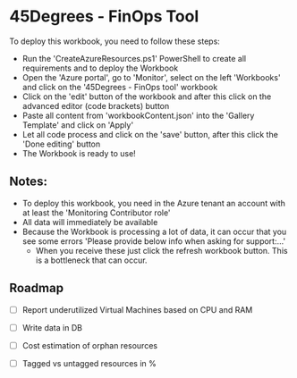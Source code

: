 # 45Degrees - FinOps Tool

To deploy this workbook, you need to follow these steps: 
- Run the 'CreateAzureResources.ps1' PowerShell to create all requirements and to deploy the Workbook
- Open the 'Azure portal', go to 'Monitor', select on the left 'Workbooks' and click on the '45Degrees - FinOps tool' workbook
- Click on the 'edit' button of the workbook and after this click on the advanced editor (code brackets) button
- Paste all content from 'workbookContent.json' into the 'Gallery Template' and click on 'Apply'
- Let all code process and click on the 'save' button, after this click the 'Done editing' button
- The Workbook is ready to use! 

## Notes:
- To deploy this workbook, you need in the Azure tenant an account with at least the 'Monitoring Contributor role'
- All data will immediately be available
- Because the Workbook is processing a lot of data, it can occur that you see some errors 'Please provide below info when asking for support:...'
  - When you receive these just click the refresh workbook button. This is a bottleneck that can occur.

<!-- ROADMAP -->
## Roadmap
- [ ] Report underutilized Virtual Machines based on CPU and RAM
- [ ] Write data in DB
- [ ] Cost estimation of orphan resources 
- [ ] Tagged vs untagged resources in %

